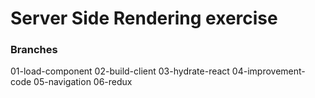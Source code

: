 # Server Side Rendering exercise

### Branches
01-load-component
02-build-client
03-hydrate-react
04-improvement-code
05-navigation
06-redux
